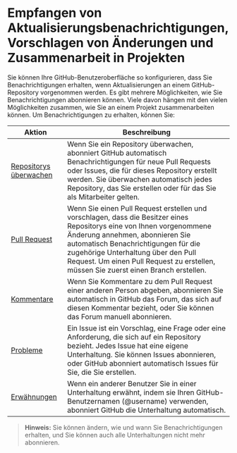 # Empfangen von Aktualisierungsbenachrichtigungen, Vorschlagen von Änderungen und Zusammenarbeit in Projekten

Sie können Ihre GitHub-Benutzeroberfläche so konfigurieren, dass Sie Benachrichtigungen erhalten, wenn Aktualisierungen an einem GitHub-Repository vorgenommen werden. Es gibt mehrere Möglichkeiten, wie Sie Benachrichtigungen abonnieren können. Viele davon hängen mit den vielen Möglichkeiten zusammen, wie Sie an einem Projekt zusammenarbeiten können. Um Benachrichtigungen zu erhalten, können Sie:

| Aktion | Beschreibung |
| --- | --- |
| [Repositorys überwachen](watching/) | Wenn Sie ein Repository überwachen, abonniert GitHub automatisch Benachrichtigungen für neue Pull Requests oder Issues, die für dieses Repository erstellt werden. Sie überwachen automatisch jedes Repository, das Sie erstellen oder für das Sie als Mitarbeiter gelten. |
| [Pull Request](pullrequest/) | Wenn Sie einen Pull Request erstellen und vorschlagen, dass die Besitzer eines Repositorys eine von Ihnen vorgenommene Änderung annehmen, abonnieren Sie automatisch Benachrichtigungen für die zugehörige Unterhaltung über den Pull Request. Um einen Pull Request zu erstellen, müssen Sie zuerst einen Branch erstellen. |
| [Kommentare](comment/) | Wenn Sie Kommentare zu dem Pull Request einer anderen Person abgeben, abonnieren Sie automatisch in GitHub das Forum, das sich auf diesen Kommentar bezieht, oder Sie können das Forum manuell abonnieren. |
| [Probleme](issue/) | Ein Issue ist ein Vorschlag, eine Frage oder eine Anforderung, die sich auf ein Repository bezieht. Jedes Issue hat eine eigene Unterhaltung. Sie können Issues abonnieren, oder GitHub abonniert automatisch Issues für Sie, die Sie erstellen. |
| [Erwähnungen](mention/) | Wenn ein anderer Benutzer Sie in einer Unterhaltung erwähnt, indem sie Ihren GitHub-Benutzernamen (@username) verwenden, abonniert GitHub die Unterhaltung automatisch. |

> **Hinweis:** Sie können ändern, wie und wann Sie Benachrichtigungen erhalten, und Sie können auch alle Unterhaltungen nicht mehr abonnieren.